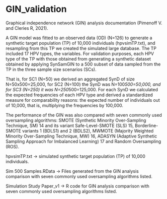 
# GIN_validation 
Graphical independence network (GIN) analysis documentation (Pimenoff V. and Cleries R, 2021).

A GIN model was fitted to an observed data (OD) (N=126) to generate a synthetic target population (TP) of 10,000 individuals (hpvsimTP.txt), and resampling from this TP we created the simulated large database. The TP included 17 HPV types, the variables. For validation purposes, each HPV type of the TP with those obtained from generating a synthetic dataset obtained by applying SynSamGIN to a 500 subset of data sampled from the TP in the three sample size scenarios (SCs). 

That is, for SC1 (N=50) we derived an aggregated SynD of size N=50x500=25,000, for SC2 (N=100) the SynD was N=100*500=50,000, and for SC3 (N=250) it was N=250*500=125,000. For each SynD we calculated the expected frequencies of each HPV type and derived a standardized measure for comparability reasons: the expected number of individuals out of 10,000, that is, multiplying the frequencies by 100,000.

The performance of the GIN was also compared with seven commonly used oversampling algorithms: SMOTE (Synthetic Minority Over-Sampling Technique, SM) 14 and its variant Safe-Level-SMOTE (SLS) 15, Borderline-SMOTE variants 1 (BDLS1) and 2 (BDLS2), MWMOTE (Majority Weighted Minority Over-Sampling Technique, MW) 16, ADASYN (Adaptive Synthetic Sampling Approach for Imbalanced Learning) 17 and Random Oversampling (ROS).

hpvsimTP.txt -> simulated synthetic target population (TP) of 10,000 individuals.

Sim 500 Samples.RData -> Files generated from the GIN analysis comparison with seven commonly used oversampling algorithms listed.

Simulation Study Paper_v1 -> R code for GIN analysis comparison with seven commonly used oversampling algorithms listed.
